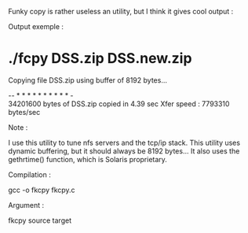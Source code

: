 Funky copy is rather useless an utility, but I think it gives cool output :

Output exemple :

# ./fcpy DSS.zip DSS.new.zip
Copying file DSS.zip using buffer of 8192 bytes...

-- * * * * * * * * * * - <br>
34201600 bytes of DSS.zip copied in 4.39 sec
Xfer speed : 7793310 bytes/sec

Note :

I use this utility to tune nfs servers and the tcp/ip stack.
This utility uses dynamic buffering, but it should always be 8192 bytes...
It also uses the gethrtime() function, which is Solaris proprietary.

Compilation :

gcc -o fkcpy fkcpy.c

Argument :

fkcpy source target
